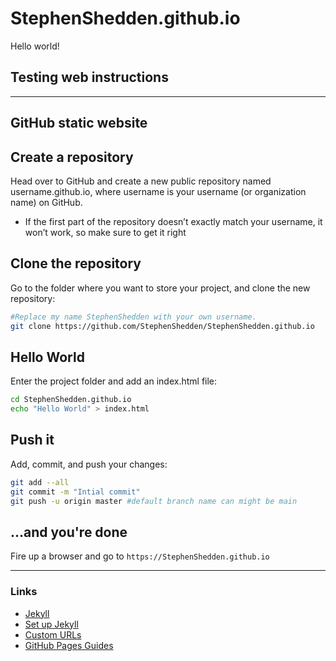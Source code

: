 # StephenShedden.github.io

Hello world!

## Testing web instructions

---

## GitHub static website

## Create a repository

Head over to GitHub and create a new public repository named username.github.io, where username is your username (or organization name) on GitHub.

- If the first part of the repository doesn’t exactly match your username, it won’t work, so make sure to get it right

## Clone the repository

Go to the folder where you want to store your project, and clone the new repository:

```bash
#Replace my name StephenShedden with your own username.
git clone https://github.com/StephenShedden/StephenShedden.github.io
```

## Hello World

Enter the project folder and add an index.html file:

```bash
cd StephenShedden.github.io
echo "Hello World" > index.html
```

## Push it

Add, commit, and push your changes:

```bash
git add --all
git commit -m "Intial commit"
git push -u origin master #default branch name can might be main
```

## ...and you're done

Fire up a browser and go to `https://StephenShedden.github.io`

---

### Links

- [Jekyll](https://jekyllrb.com/)
- [Set up Jekyll](https://jekyllrb.com/docs/)
- [Custom URLs](https://docs.github.com/en/pages/configuring-a-custom-domain-for-your-github-pages-site)
- [GitHub Pages Guides](https://docs.github.com/pages)
